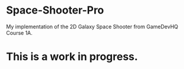 # Space-Shooter-Pro
My implementation of the 2D Galaxy Space Shooter from GameDevHQ Course 1A.

# This is a work in progress.
